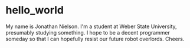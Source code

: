# hello_world

My name is Jonathan Nielson. I'm a student at Weber State University, presumably studying something. I hope to be a decent programmer someday so that I can hopefully resist our future robot overlords. Cheers.
